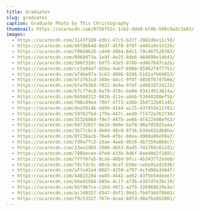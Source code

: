 ```yaml
---
title: Graduates
slug: graduates
caption: Graduate Photo by This Christography
thumbnail: https://ucarecdn.com/0756f52c-1cb2-4de9-bf8b-598c9a3c3a03/
images:
  - https://ucarecdn.com/3143f189-e3b1-47c5-b27f-2882d6e11c50/
  - https://ucarecdn.com/46f86b4d-0ed7-45f8-978f-a445a9e14324/
  - https://ucarecdn.com/f06d4626-cd49-49b4-8dc1-79c46f528303/
  - https://ucarecdn.com/0060d73a-1e9f-4e25-8de6-469099e1db43/
  - https://ucarecdn.com/386f310c-bd75-43e5-878b-ed4b7bd7ca2a/
  - https://ucarecdn.com/cc3a94a7-b56a-4abf-8988-8596274f7751/
  - https://ucarecdn.com/a74be97a-5c62-4096-9206-51d2afb69853/
  - https://ucarecdn.com/bf3763cd-388e-44cc-9f8f-4856f67d7b0e/
  - https://ucarecdn.com/b7af63bd-f822-4e9a-974f-a40619724123/
  - https://ucarecdn.com/b7c774c8-6af8-478c-be04-93414913814a/
  - https://ucarecdn.com/6b568312-003b-411e-abbb-53440280ef5b/
  - https://ucarecdn.com/708c09e4-79bf-4773-a36b-2bd712b81345/
  - https://ucarecdn.com/deaf614b-dd94-4144-ac15-43f455e11f81/
  - https://ucarecdn.com/197b2fb4-1f9a-447c-ae48-ff472a761738/
  - https://ucarecdn.com/35326864-f9e7-447b-ae66-4f4229d6ef63/
  - https://ucarecdn.com/04f32b57-6e24-400e-baf8-98af85025aaa/
  - https://ucarecdn.com/3b77cbc4-4b0d-48c0-8f36-b3da632db0ba/
  - https://ucarecdn.com/0f236acb-76e6-4fbc-88ea-d980a96e99a7/
  - https://ucarecdn.com/fd9affc2-2dae-4aeb-9b16-4b7359a0b8c7/
  - https://ucarecdn.com/23ea1d03-1986-4b53-8ad5-741769c612d1/
  - https://ucarecdn.com/708becee-6fe8-433b-8d6f-6ee40d2f1881/
  - https://ucarecdn.com/7fff67a5-8cab-48bd-9fcc-4b343772ede0/
  - https://ucarecdn.com/76c7dc5c-00cb-4caf-b58e-cebe91ed1036/
  - https://ucarecdn.com/affe41e4-0087-4259-a797-4cfd80a3404f/
  - https://ucarecdn.com/44015284-ea85-4442-ae62-43f5b54deee7/
  - https://ucarecdn.com/bbed1564-b05e-4c1f-a73b-e38747e39c19/
  - https://ucarecdn.com/bbf9b7ce-c2bd-4971-a2f8-326968629e3e/
  - https://ucarecdn.com/ac1d0357-d347-4bf1-90d3-fb4f9d4f8b03/
  - https://ucarecdn.com/f9c5332f-767e-4cee-8d7d-d0afba952001/
---
```

